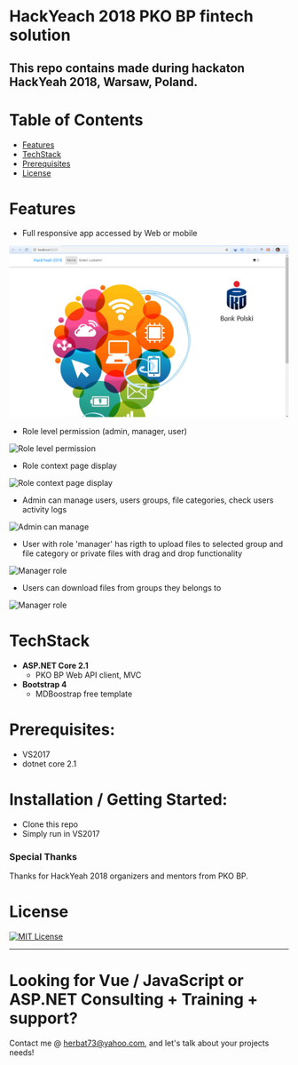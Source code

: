 # HackYeach 2018 PKO BP fintech solution 

This repo contains made during hackaton HackYeah 2018, Warsaw, Poland.
---

# Table of Contents

* [Features](#features)
* [TechStack](#techstack)
* [Prerequisites](#prerequisites)
* [License](#license)

# Features

* Full responsive app accessed by Web or mobile

![Full responsive app](/start.png)

* Role level permission (admin, manager, user)

![Role level permission](/Docs/2_login_admin.png)

* Role context page display

![Role context page display](/Docs/3_admin_page.png)

* Admin can manage users, users groups, file categories, check users activity logs

![Admin can manage](/Docs/5_users_ibn_groups.png)

* User with role 'manager' has rigth to upload files to selected group and file category or private files with drag and drop functionality

![Manager role](/Docs/7_manager_upload.png)

* Users can download files from groups they belongs to

![Manager role](/Docs/8_user_download.png)


# TechStack

- **ASP.NET Core 2.1**
  - PKO BP Web API client, MVC
- **Bootstrap 4**
  - MDBoostrap free template

# Prerequisites:
 * VS2017
 * dotnet core 2.1

# Installation / Getting Started:
 * Clone this repo
 * Simply run in VS2017
 
### Special Thanks

Thanks for HackYeah 2018 organizers and mentors from PKO BP.

# License

[![MIT License](https://img.shields.io/badge/license-MIT-blue.svg?style=flat)](/LICENSE) 


----

# Looking for Vue / JavaScript or ASP.NET Consulting + Training + support?

Contact me @ <herbat73@yahoo.com>, and let's talk about your projects needs!
